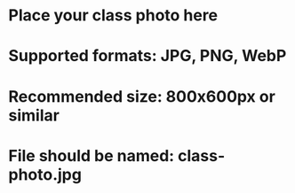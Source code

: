 # Place your class photo here
# Supported formats: JPG, PNG, WebP
# Recommended size: 800x600px or similar
# File should be named: class-photo.jpg

